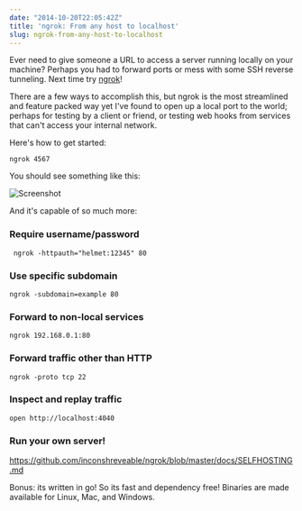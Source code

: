 ```yaml
---
date: "2014-10-20T22:05:42Z"
title: 'ngrok: From any host to localhost'
slug: ngrok-from-any-host-to-localhost
---
```

Ever need to give someone a URL to access a server running locally on your machine? Perhaps you had to forward ports or mess with some SSH reverse tunneling. Next time try [ngrok](https://ngrok.com/)!

There are a few ways to accomplish this, but ngrok is the most streamlined and feature packed way yet I've found to open up a local port to the world; perhaps for testing by a client or friend, or testing web hooks from services that can't access your internal network.

Here's how to get started:

    ngrok 4567

You should see something like this:

![Screenshot](https://d1j4kwyjzsqmb8.cloudfront.net/20141020180215.png)

And it's capable of so much more:

### Require username/password

     ngrok -httpauth="helmet:12345" 80

### Use specific subdomain

    ngrok -subdomain=example 80

### Forward to non-local services

    ngrok 192.168.0.1:80

### Forward traffic other than HTTP

    ngrok -proto tcp 22

### Inspect and replay traffic

    open http://localhost:4040

### Run your own server!

https://github.com/inconshreveable/ngrok/blob/master/docs/SELFHOSTING.md

Bonus: its written in go! So its fast and dependency free! Binaries are made available for Linux, Mac, and Windows.
